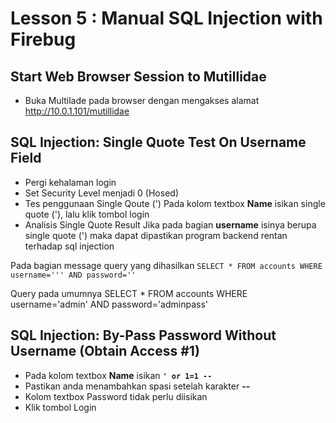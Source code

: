 # Lesson 5 : Manual SQL Injection with Firebug

## Start Web Browser Session to Mutillidae
- Buka Multilade pada browser dengan mengakses alamat http://10.0.1.101/mutillidae


## SQL Injection: Single Quote Test On Username Field

- Pergi kehalaman login
- Set Security Level menjadi 0 (Hosed)
- Tes penggunaan Single Qoute (')
Pada kolom textbox **Name** isikan single quote ('), lalu klik tombol login
- Analisis Single Quote Result
Jika pada bagian **username** isinya berupa single quote (') maka dapat dipastikan program backend rentan terhadap sql injection

Pada bagian message query yang dihasilkan 
`SELECT * FROM accounts WHERE username=''' AND password=''`

Query pada umumnya
SELECT * FROM accounts WHERE username='admin' AND password='adminpass'

## SQL Injection: By-Pass Password Without Username (Obtain Access #1)
- Pada kolom textbox **Name** isikan **`' or 1=1 -- `**
- Pastikan anda menambahkan spasi setelah karakter **--**
- Kolom textbox Password tidak perlu diisikan
- Klik tombol Login
